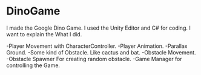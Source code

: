 # DinoGame

I made the Google Dino Game.
I used the Unity Editor and C# for coding.
I want to explain the What I did.

-Player Movement with CharacterController.
-Player Animation.
-Parallax Ground.
-Some kind of Obstacle. Like cactus and bat.
-Obstacle Movement.
-Obstacle Spawner For creating random obstacle.
-Game Manager for controlling the Game.
